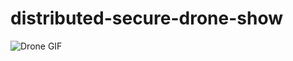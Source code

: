 # distributed-secure-drone-show
![Drone GIF](https://i.pinimg.com/originals/bc/f3/a3/bcf3a371b9303c27752e1109e96a2fe6.gif)
